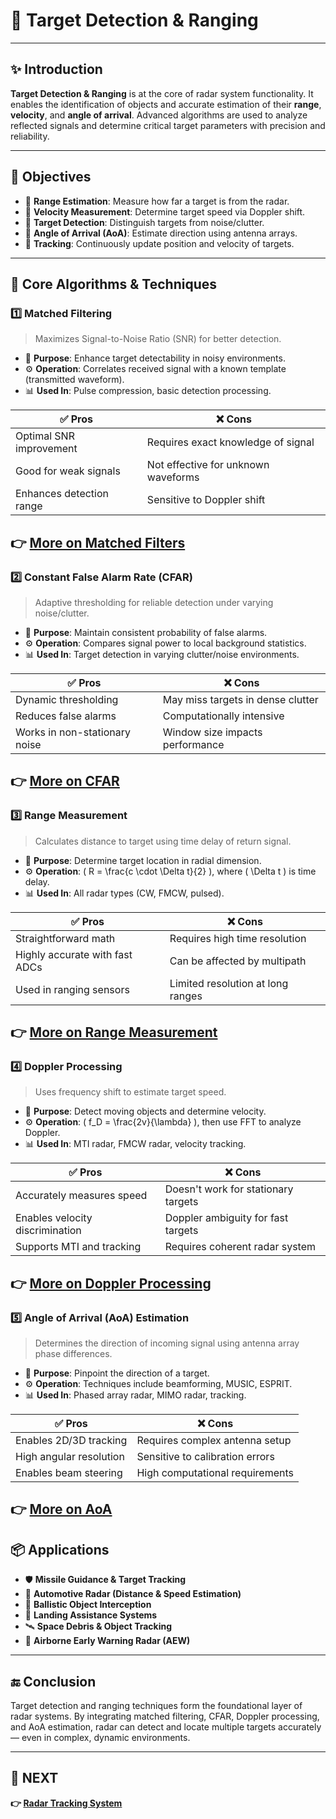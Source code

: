 # 📍 Target Detection & Ranging

---

## ✨ Introduction

**Target Detection & Ranging** is at the core of radar system functionality. It enables the identification of objects and accurate estimation of their **range**, **velocity**, and **angle of arrival**. Advanced algorithms are used to analyze reflected signals and determine critical target parameters with precision and reliability.

---

## 🎯 Objectives

- 🧭 **Range Estimation**: Measure how far a target is from the radar.
- 🚗 **Velocity Measurement**: Determine target speed via Doppler shift.
- 🎯 **Target Detection**: Distinguish targets from noise/clutter.
- 📐 **Angle of Arrival (AoA)**: Estimate direction using antenna arrays.
- 🔄 **Tracking**: Continuously update position and velocity of targets.

---

## 🧠 Core Algorithms & Techniques

### 1️⃣ **Matched Filtering**

> Maximizes Signal-to-Noise Ratio (SNR) for better detection.

- 📌 **Purpose**: Enhance target detectability in noisy environments.
- ⚙️ **Operation**: Correlates received signal with a known template (transmitted waveform).
- 📊 **Used In**: Pulse compression, basic detection processing.

| ✅ Pros                        | ❌ Cons                         |
|-------------------------------|---------------------------------|
| Optimal SNR improvement       | Requires exact knowledge of signal |
| Good for weak signals         | Not effective for unknown waveforms |
| Enhances detection range      | Sensitive to Doppler shift       |

**👉 [More on Matched Filters](https://www.elprocus.com/matched-filter/)**
---

### 2️⃣ **Constant False Alarm Rate (CFAR)**

> Adaptive thresholding for reliable detection under varying noise/clutter.

- 📌 **Purpose**: Maintain consistent probability of false alarms.
- ⚙️ **Operation**: Compares signal power to local background statistics.
- 📊 **Used In**: Target detection in varying clutter/noise environments.

| ✅ Pros                        | ❌ Cons                          |
|-------------------------------|----------------------------------|
| Dynamic thresholding          | May miss targets in dense clutter |
| Reduces false alarms          | Computationally intensive         |
| Works in non-stationary noise | Window size impacts performance   |

**👉 [More on CFAR](https://en.wikipedia.org/wiki/Constant_false_alarm_rate#:~:text=Constant%20false%20alarm%20rate%20(CFAR,of%20noise%2C%20clutter%20and%20interference.))**
---


### 3️⃣ **Range Measurement**

> Calculates distance to target using time delay of return signal.

- 📌 **Purpose**: Determine target location in radial dimension.
- ⚙️ **Operation**: \( R = \frac{c \cdot \Delta t}{2} \), where \( \Delta t \) is time delay.
- 📊 **Used In**: All radar types (CW, FMCW, pulsed).

| ✅ Pros                    | ❌ Cons                          |
|----------------------------|----------------------------------|
| Straightforward math       | Requires high time resolution    |
| Highly accurate with fast ADCs | Can be affected by multipath     |
| Used in ranging sensors    | Limited resolution at long ranges|

**👉 [More on Range Measurement](https://www.radartutorial.eu/01.basics/Distance-determination.en.html)**
---

### 4️⃣ **Doppler Processing**

> Uses frequency shift to estimate target speed.

- 📌 **Purpose**: Detect moving objects and determine velocity.
- ⚙️ **Operation**: \( f_D = \frac{2v}{\lambda} \), then use FFT to analyze Doppler.
- 📊 **Used In**: MTI radar, FMCW radar, velocity tracking.

| ✅ Pros                        | ❌ Cons                       |
|-------------------------------|-------------------------------|
| Accurately measures speed     | Doesn't work for stationary targets |
| Enables velocity discrimination | Doppler ambiguity for fast targets |
| Supports MTI and tracking     | Requires coherent radar system   |

**👉 [More on Doppler Processing](../Tracking)**
---

### 5️⃣ **Angle of Arrival (AoA) Estimation**

> Determines the direction of incoming signal using antenna array phase differences.

- 📌 **Purpose**: Pinpoint the direction of a target.
- ⚙️ **Operation**: Techniques include beamforming, MUSIC, ESPRIT.
- 📊 **Used In**: Phased array radar, MIMO radar, tracking.

| ✅ Pros                         | ❌ Cons                            |
|--------------------------------|------------------------------------|
| Enables 2D/3D tracking          | Requires complex antenna setup     |
| High angular resolution         | Sensitive to calibration errors    |
| Enables beam steering           | High computational requirements    |

**👉 [More on AoA](../Tracking)**
---


## 📦 Applications

- 🛡️ **Missile Guidance & Target Tracking**
- 🚗 **Automotive Radar (Distance & Speed Estimation)**
- 🚀 **Ballistic Object Interception**
- 🛬 **Landing Assistance Systems**
- 🛰️ **Space Debris & Object Tracking**
- 📡 **Airborne Early Warning Radar (AEW)**

---



## 🔚 Conclusion

Target detection and ranging techniques form the foundational layer of radar systems. By integrating matched filtering, CFAR, Doppler processing, and AoA estimation, radar can detect and locate multiple targets accurately — even in complex, dynamic environments.

---

## 🔹 NEXT  
**👉 [Radar Tracking System](../Tracking)**
